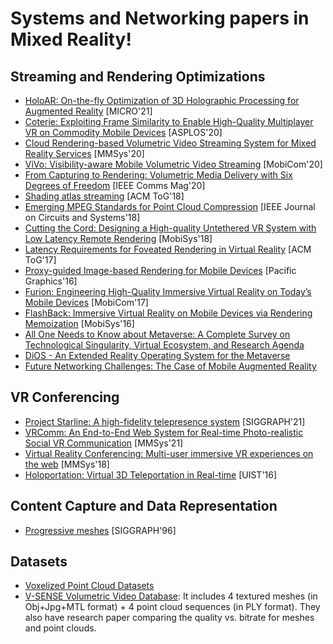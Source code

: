 # Systems and Networking papers in Mixed Reality!

## Streaming and Rendering Optimizations
* [HoloAR: On-the-fly Optimization of 3D Holographic Processing for Augmented Reality](https://dl.acm.org/doi/pdf/10.1145/3466752.3480056) [MICRO'21]
* [Coterie: Exploiting Frame Similarity to Enable High-Quality Multiplayer VR on Commodity Mobile Devices](https://par.nsf.gov/servlets/purl/10159116) [ASPLOS'20]
* [Cloud Rendering-based Volumetric Video Streaming System for Mixed Reality Services](https://arxiv.org/pdf/2003.02526.pdf) [MMSys'20]
* [ViVo: Visibility-aware Mobile Volumetric Video Streaming](https://www-users.cse.umn.edu/~fengqian/paper/vivo_mobicom20.pdf) [MobiCom'20]
* [From Capturing to Rendering: Volumetric Media Delivery with Six Degrees of Freedom](https://biblio.ugent.be/publication/8681909/file/8681910) [IEEE Comms Mag'20]
* [Shading atlas streaming](https://www.tugraz.at/fileadmin/user_upload/Institute/ICG/Images/team_steinberger/SAS/shading_atlas_streaming.pdf) [ACM ToG'18]
* [Emerging MPEG Standards for Point Cloud Compression](https://ir.cwi.nl/pub/29040/Emerging-MPEG-Standards-for-Point-Cloud-Compression.pdf) [IEEE Journal on Circuits and Systems'18]
* [Cutting the Cord: Designing a High-quality Untethered VR System with Low Latency Remote Rendering](http://www.winlab.rutgers.edu/~gruteser/papers/mobisys18_low_latency_vr.pdf) [MobiSys'18]
* [Latency Requirements for Foveated Rendering in Virtual Reality](https://research.nvidia.com/sites/default/files/pubs/2017-09_Latency-Requirements-for/a25-albert.pdf) [ACM ToG'17]
* [Proxy-guided Image-based Rendering for Mobile Devices](https://resources.mpi-inf.mpg.de/ProxyIBR/ProxyIBRCompressed.pdf) [Pacific Graphics'16]
* [Furion: Engineering High-Quality Immersive Virtual Reality on Today’s Mobile Devices](http://www.cse.psu.edu/~gxc27/teach/597/Furion.pdf) [MobiCom'17]
* [FlashBack: Immersive Virtual Reality on Mobile Devices via Rendering Memoization](https://members.aixr.org/storage/flashback_mobisys2016.pdf) [MobiSys'16]
* [All One Needs to Know about Metaverse: A Complete Survey on Technological Singularity, Virtual Ecosystem, and Research Agenda](https://arxiv.org/pdf/2110.05352.pdf)
* [DiOS - An Extended Reality Operating System for the Metaverse](https://arxiv.org/pdf/2201.03256.pdf)
* [Future Networking Challenges: The Case of Mobile Augmented Reality](https://cse.hkust.edu.hk/~panhui/papers/future-networking-challenges_CameraReady.pdf)

## VR Conferencing
* [Project Starline: A high-fidelity telepresence system](https://hhoppe.com/starline.pdf) [SIGGRAPH'21]
* [VRComm: An End-to-End Web System for Real-time Photo-realistic Social VR Communication](https://dl.acm.org/doi/pdf/10.1145/3458305.3459595) [MMSys'21]
* [Virtual Reality Conferencing: Multi-user immersive VR experiences on the web](https://dl.acm.org/doi/pdf/10.1145/3204949.3208115) [MMSys'18]
* [Holoportation: Virtual 3D Teleportation in Real-time](http://www.cs.toronto.edu/~slwang/holoportation.pdf) [UIST'16]

## Content Capture and Data Representation
* [Progressive meshes](https://cseweb.ucsd.edu/~viscomp/classes/cse163/sp17/hoppe96.pdf) [SIGGRAPH'96]

## Datasets
* [Voxelized Point Cloud Datasets](https://packet.media/datasets/)
* [V-SENSE Volumetric Video Database](https://v-sense.scss.tcd.ie/research/vsensevvdb2-v-sense-volumetric-video-quality-database-2/): It includes 4 textured meshes (in Obj+Jpg+MTL format) + 4 point cloud sequences (in PLY format). They also have research paper comparing the quality vs. bitrate for meshes and point clouds.
